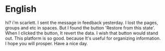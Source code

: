 # English

hi? i'm scarlett. I sent the message in feedback yesterday. I lost the pages, groups and etc in spaces. But I found the button 'Restore from this state'. When I clicked the button, It revert the data. I wish that button would stand out. This platform is so good. because It's useful for organizing information. I hope you will prosper. Have a nice day.


